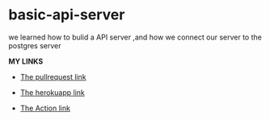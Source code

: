 # basic-api-server

we learned how to bulid a API server ,and how we connect our server to the postgres server 

**MY LINKS**


- [The pullrequest link](https://github.com/neveenaburomman/basic-api-server/pull/1)

- [The herokuapp link](https://neveen97-basic-api-server.herokuapp.com/clothes)

- [The Action link](https://github.com/neveenaburomman/basic-api-server/actions)

